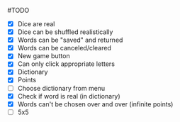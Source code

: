 #TODO

- [x] Dice are real
- [x] Dice can be shuffled realistically
- [x] Words can be "saved" and returned
- [x] Words can be canceled/cleared
- [x] New game button
- [x] Can only click appropriate letters
- [x] Dictionary
- [x] Points
- [ ] Choose dictionary from menu
- [x] Check if word is real (in dictionary)
- [x] Words can't be chosen over and over (infinite points)
- [ ] 5x5
